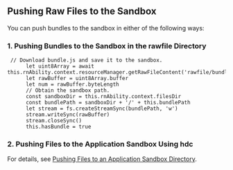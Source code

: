 ## Pushing Raw Files to the Sandbox
You can push bundles to the sandbox in either of the following ways:
### 1. Pushing Bundles to the Sandbox in the rawfile Directory


```
 // Download bundle.js and save it to the sandbox.
      let uint8Array = await this.rnAbility.context.resourceManager.getRawFileContent('rawfile/bundle/bp/sandbox.harmony.bundle')
      let rawBuffer = uint8Array.buffer
      let num = rawBuffer.byteLength
      // Obtain the sandbox path.
      const sandboxDir = this.rnAbility.context.filesDir
      const bundlePath = sandboxDir + '/' + this.bundlePath
      let stream = fs.createStreamSync(bundlePath, 'w')
      stream.writeSync(rawBuffer)
      stream.closeSync()
      this.hasBundle = true
```

### 2. Pushing Files to the Application Sandbox Using hdc
For details, see [Pushing Files to an Application Sandbox Directory](https://developer.huawei.com/consumer/en/doc/harmonyos-guides-V1/send-file-to-app-sandbox-0000001630305921-V1).

